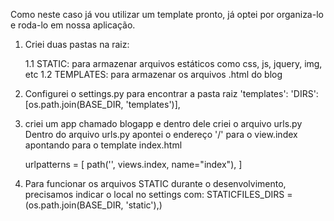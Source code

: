Como neste caso já vou utilizar um template pronto, já optei por organiza-lo e roda-lo em nossa aplicação.

1. Criei duas pastas na raiz:

    1.1 STATIC: para armazenar arquivos estáticos como css, js, jquery, img, etc
    1.2 TEMPLATES: para armazenar os arquivos .html do blog

2. Configurei o settings.py para encontrar a pasta raiz 'templates':
    'DIRS': [os.path.join(BASE_DIR, 'templates')],

3. criei um app chamado blogapp e dentro dele criei o arquivo urls.py
    Dentro do arquivo urls.py apontei o endereço '/' para o view.index apontando para o template index.html

    urlpatterns = [
    path('', views.index, name="index"),
    ]

4. Para funcionar os arquivos STATIC durante o desenvolvimento, precisamos indicar o local no settings com:
    STATICFILES_DIRS = (os.path.join(BASE_DIR, 'static'),)

    